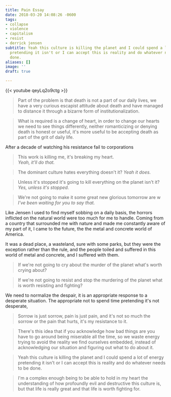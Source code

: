 ```yaml
---
title: Pain Essay
date: 2018-03-20 14:08:26 -0600
tags:
- collapse
- violence
- capitalism
- resist
- derrick jensen
subtitle: Yeah this culture is killing the planet and I could spend a lot of energy
  pretending it isn't or I can accept this is reality and do whatever needs to be
  done.
aliases: []
image: ''
draft: true

---
```

{{< youtube qeyLq2o9ctg >}}

> Part of the problem is that death is not a part of our daily lives, we have a very curious escapist attitude about death and have managed to distance it through a bizarre form of institutionalization.

> What is required is a change of heart, in order to change our hearts we need to see things differently, neither romanticizing or denying death is honest or useful, it's more useful to be accepting death as part of the grit of daily life.

After a decade of watching his resistance fail to corporations

> This work is killing me, it's breaking my heart.  
> _Yeah, it'll do that._

> The dominant culture hates everything doesn't it?
> _Yeah it does._

> Unless it's stopped it's going to kill everything on the planet isn't it?
> _Yes, unless it's stopped._

> We're not going to make it some great new glorious tomorrow are w
> _I've been waiting for you to say that._

Like Jensen I used to find myself sobbing on a daily basis, the horrors inflicted on the natural world were too much for me to handle. Coming from a country that surrounded me with nature and made me constantly aware of my part of it, I came to the future, the the metal and concrete world of America.

It was a dead place, a wasteland, sure with some parks, but they were the exception rather than the rule, and the people toiled and suffered in this world of metal and concrete, and I suffered with them.

> If we're not going to cry about the murder of the planet what's worth crying about?

> If we're not going to resist and stop the murdering of the planet what is worth resisting and fighting?

We need to normalize the despair, it is an appropriate response to a desperate situation. The appropriate not to spend time pretending it's not desperate, 

> Sorrow is just sorrow, pain is just pain, and it's not so much the sorrow or the pain that hurts, it's my resistance to it.  

> There's this idea that if you acknowledge how bad things are you have to go around being miserable all the time, so we waste energy trying to avoid the reality we find ourselves embedded, instead of acknowledging our situation and figuring out what to do about it.

> Yeah this culture is killing the planet and I could spend a lot of energy pretending it isn't or I can accept this is reality and do whatever needs to be done.

> I'm a complex enough being to be able to hold in my heart the understanding of how profoundly evil and destructive this culture is, but that life is really great and that life is worth fighting for.